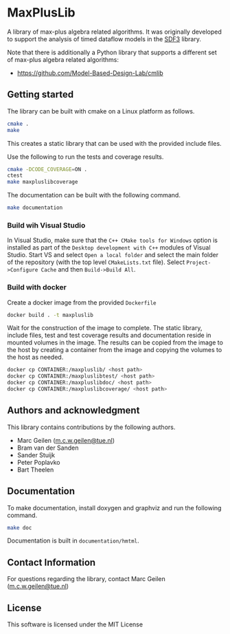 # MaxPlusLib

A library of max-plus algebra related algorithms.
It was originally developed to support the analysis of timed dataflow models in the [SDF3](http://www.es.ele.tue.nl/sdf3) library.



Note that there is additionally a Python library that supports a different set of max-plus algebra related algorithms:
- <https://github.com/Model-Based-Design-Lab/cmlib>

## Getting started

The library can be built with cmake on a Linux platform as follows.

``` bash
cmake .
make
```

This creates a static library that can be used with the provided include files.

Use the following to run the tests and coverage results.

``` bash
cmake -DCODE_COVERAGE=ON .
ctest
make maxpluslibcoverage
```

The documentation can be built with the following command.

``` bash
make documentation
```

### Build wih Visual Studio

In Visual Studio, make sure that the `C++ CMake tools for Windows` option is installed as part of the `Desktop development with C++` modules of Visual Studio.
Start VS and select `Open a local folder` and select the main folder of the repository (with the top level `CMakeLists.txt` file).
Select `Project->Configure Cache` and then `Build->Build All`.

### Build with docker

Create a docker image from the provided `Dockerfile`

``` bash
docker build . -t maxpluslib
```

Wait for the construction of the image to complete.
The static library, include files, test and test coverage results and documentation reside in mounted volumes in the image.
The results can be copied from the image to the host by creating a container from the image and copying the volumes to the host as needed.

``` bash
docker cp CONTAINER:/maxpluslib/ <host path>
docker cp CONTAINER:/maxpluslibtest/ <host path>
docker cp CONTAINER:/maxpluslibdoc/ <host path>
docker cp CONTAINER:/maxpluslibcoverage/ <host path>
```


## Authors and acknowledgment

This library contains contributions by the following authors.

- Marc Geilen (m.c.w.geilen@tue.nl)
- Bram van der Sanden
- Sander Stuijk
- Peter Poplavko
- Bart Theelen

## Documentation 

To make documentation, install doxygen and graphviz and run the following command.

``` bash
make doc
```

Documentation is built in `documentation/hmtml`.

## Contact Information

For questions regarding the library, contact Marc Geilen (m.c.w.geilen@tue.nl)


## License

This software is licensed under the MIT License

